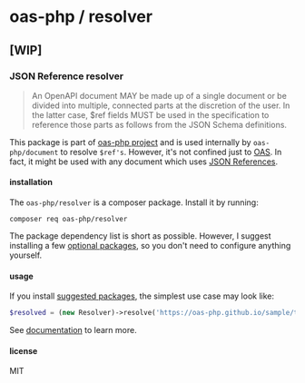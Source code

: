 # oas-php / **resolver**
## [WIP]
### JSON Reference resolver
> An OpenAPI document MAY be made up of a single document or be divided into multiple, connected parts at the discretion of the user. In the latter case, $ref fields MUST be used in the specification to reference those parts as follows from the JSON Schema definitions.

This package is part of [oas-php project](https://github.com/oas-php) and is used internally by `oas-php/document` to resolve `$ref's`. However, it's not confined just to [OAS](https://github.com/OAI/OpenAPI-Specification). In fact, it might be used with any document which uses [JSON References](https://tools.ietf.org/html/draft-pbryan-zyp-json-ref-03). 

#### installation
The `oas-php/resolver` is a composer package. Install it by running:

```
composer req oas-php/resolver
```
The package dependency list is short as possible. However, I suggest installing a few [optional packages](./doc/01_installation.md#suggested-packages), so you don't need to configure anything yourself.

#### usage

If you install [suggested packages](./doc/01_installation.md#suggested-packages), the simplest use case may look like:
```PHP
$resolved = (new Resolver)->resolve('https://oas-php.github.io/sample/theater/openapi.json');
```

See [documentation](./doc/README.md) to learn more.

#### license
MIT
